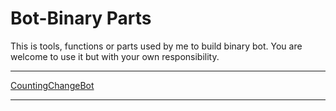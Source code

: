 # Bot-Binary Parts
This is tools, functions or parts used by me to build binary bot. You are welcome to use it but with your own responsibility. 

-----------------------------------------------------------

[CountingChangeBot](https://gist.githubusercontent.com/binarydream1/f3caab1b3323c0006aed5560ada32194/raw/b6ee5a620d36cde3d058ebc1f6e0d9963557a734/CountChange.xml)

------------------------------------------------------------

